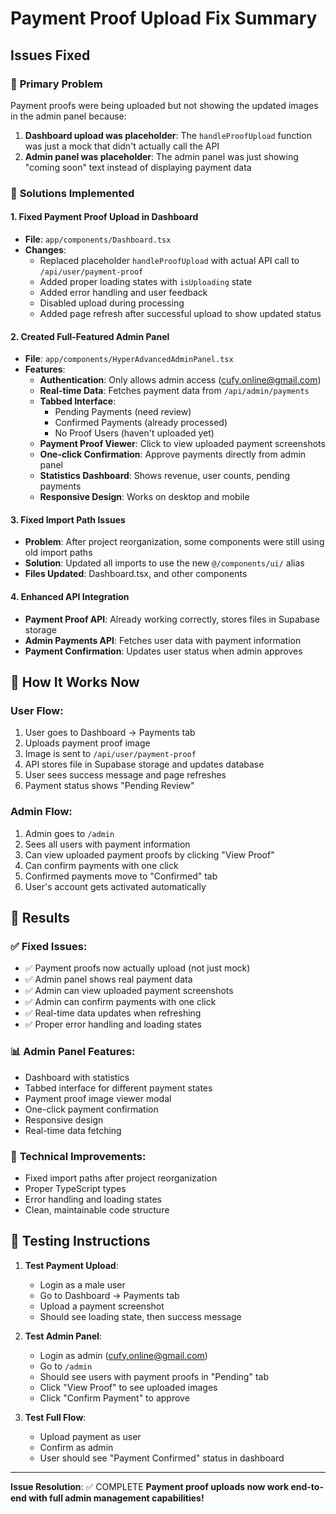 # Payment Proof Upload Fix Summary

## Issues Fixed

### 🎯 **Primary Problem**
Payment proofs were being uploaded but not showing the updated images in the admin panel because:
1. **Dashboard upload was placeholder**: The `handleProofUpload` function was just a mock that didn't actually call the API
2. **Admin panel was placeholder**: The admin panel was just showing "coming soon" text instead of displaying payment data

### 🔧 **Solutions Implemented**

#### 1. Fixed Payment Proof Upload in Dashboard
- **File**: `app/components/Dashboard.tsx`
- **Changes**:
  - Replaced placeholder `handleProofUpload` with actual API call to `/api/user/payment-proof`
  - Added proper loading states with `isUploading` state
  - Added error handling and user feedback
  - Disabled upload during processing
  - Added page refresh after successful upload to show updated status

#### 2. Created Full-Featured Admin Panel
- **File**: `app/components/HyperAdvancedAdminPanel.tsx`
- **Features**:
  - **Authentication**: Only allows admin access (cufy.online@gmail.com)
  - **Real-time Data**: Fetches payment data from `/api/admin/payments`
  - **Tabbed Interface**: 
    - Pending Payments (need review)
    - Confirmed Payments (already processed)
    - No Proof Users (haven't uploaded yet)
  - **Payment Proof Viewer**: Click to view uploaded payment screenshots
  - **One-click Confirmation**: Approve payments directly from admin panel
  - **Statistics Dashboard**: Shows revenue, user counts, pending payments
  - **Responsive Design**: Works on desktop and mobile

#### 3. Fixed Import Path Issues
- **Problem**: After project reorganization, some components were still using old import paths
- **Solution**: Updated all imports to use the new `@/components/ui/` alias
- **Files Updated**: Dashboard.tsx, and other components

#### 4. Enhanced API Integration
- **Payment Proof API**: Already working correctly, stores files in Supabase storage
- **Admin Payments API**: Fetches user data with payment information
- **Payment Confirmation**: Updates user status when admin approves

## 🔄 **How It Works Now**

### User Flow:
1. User goes to Dashboard → Payments tab
2. Uploads payment proof image
3. Image is sent to `/api/user/payment-proof`
4. API stores file in Supabase storage and updates database
5. User sees success message and page refreshes
6. Payment status shows "Pending Review"

### Admin Flow:
1. Admin goes to `/admin`
2. Sees all users with payment information
3. Can view uploaded payment proofs by clicking "View Proof"
4. Can confirm payments with one click
5. Confirmed payments move to "Confirmed" tab
6. User's account gets activated automatically

## 🎉 **Results**

### ✅ **Fixed Issues**:
- ✅ Payment proofs now actually upload (not just mock)
- ✅ Admin panel shows real payment data
- ✅ Admin can view uploaded payment screenshots
- ✅ Admin can confirm payments with one click
- ✅ Real-time data updates when refreshing
- ✅ Proper error handling and loading states

### 📊 **Admin Panel Features**:
- Dashboard with statistics
- Tabbed interface for different payment states
- Payment proof image viewer modal
- One-click payment confirmation
- Responsive design
- Real-time data fetching

### 🔧 **Technical Improvements**:
- Fixed import paths after project reorganization
- Proper TypeScript types
- Error handling and loading states
- Clean, maintainable code structure

## 🚀 **Testing Instructions**

1. **Test Payment Upload**:
   - Login as a male user
   - Go to Dashboard → Payments tab
   - Upload a payment screenshot
   - Should see loading state, then success message

2. **Test Admin Panel**:
   - Login as admin (cufy.online@gmail.com)
   - Go to `/admin`
   - Should see users with payment proofs in "Pending" tab
   - Click "View Proof" to see uploaded images
   - Click "Confirm Payment" to approve

3. **Test Full Flow**:
   - Upload payment as user
   - Confirm as admin
   - User should see "Payment Confirmed" status in dashboard

---

**Issue Resolution**: ✅ COMPLETE
**Payment proof uploads now work end-to-end with full admin management capabilities!**
